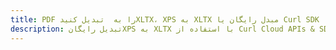 ---title: PDF را به  تبدیل کنیدXLTX، XPS به XLTX مبدل رایگان یا Curl SDKdescription: تبدیل رایگانXPS به XLTX با استفاده از Curl Cloud APIs & SDK همچنین اسناد PDF را در Cloud ایجاد، ویرایش و رندر کنید.---
